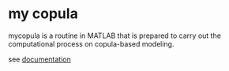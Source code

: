 # my copula
mycopula is a routine in MATLAB that is prepared to carry out the computational process on copula-based modeling.

see [documentation](https://mkhoirun-najiboi.github.io/mycopula/)